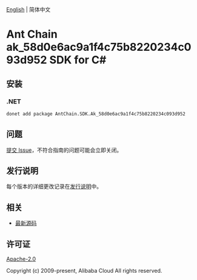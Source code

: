 [English](README.md) | 简体中文

# Ant Chain ak_58d0e6ac9a1f4c75b8220234c093d952 SDK for C#

## 安装

### .NET

```bash
donet add package AntChain.SDK.Ak_58d0e6ac9a1f4c75b8220234c093d952
```

## 问题

[提交 Issue](https://github.com/alipay/antchain-openapi-prod-sdk/issues/new)，不符合指南的问题可能会立即关闭。

## 发行说明

每个版本的详细更改记录在[发行说明](./ChangeLog.txt)中。

## 相关

* [最新源码](https://github.com/antchain-openapi-prod-sdk)

## 许可证

[Apache-2.0](http://www.apache.org/licenses/LICENSE-2.0)

Copyright (c) 2009-present, Alibaba Cloud All rights reserved.
